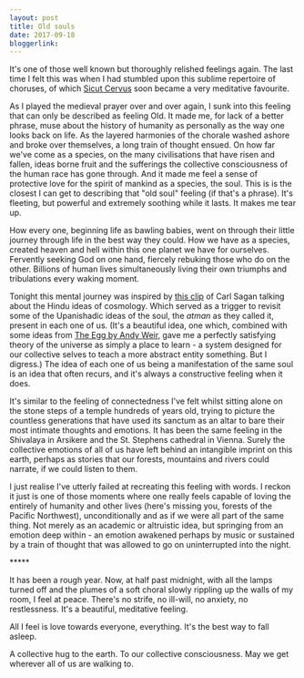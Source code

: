 ```yaml
---
layout: post
title: Old souls
date: 2017-09-18
bloggerlink:
---
```


It's one of those well known but thoroughly relished feelings again. The last time I felt this was when I had stumbled upon this sublime repertoire of choruses, of which [Sicut Cervus](https://youtu.be/kamtgxu58Ig?t=1h28m23s) soon became a very meditative favourite.

As I played the medieval prayer over and over again, I sunk into this feeling that can only be described as feeling Old. It made me, for lack of a better phrase, muse about the history of humanity as personally as the way one looks back on life. As the layered harmonies of the chorale washed ashore and broke over themselves, a long train of thought ensued. On how far we've come as a species, on the many civilisations that have risen and fallen, ideas borne fruit and the sufferings the collective consciousness of the human race has gone through. And it made me feel a sense of protective love for the spirit of mankind as a species, the soul. This is is the closest I can get to describing that "old soul" feeling (if that's a phrase). It's fleeting, but powerful and extremely soothing while it lasts. It makes me tear up.

How every one, beginning life as bawling babies, went on through their little journey through life in the best way they could. How we have as a species, created heaven and hell within this one planet we have for ourselves. Fervently seeking God on one hand, fiercely rebuking those who do on the other. Billions of human lives simultaneously living their own triumphs and tribulations every waking moment.

Tonight this mental journey was inspired by [this  clip](http://www.dailymotion.com/video/xmbdcj) of Carl Sagan talking about the Hindu ideas of cosmology. Which served as a trigger to revisit some of the Upanishadic ideas of the soul, the _atman_ as they called it, present in each one of us. (It's a beautiful idea, one which, combined with some ideas from [The Egg by Andy Weir](http://www.galactanet.com/oneoff/theegg_mod.html), gave me a perfectly satisfying theory of the universe as simply a place to learn -  a system designed for our collective selves to teach a more abstract entity something. But I digress.) The idea of each one of us being a manifestation of the same soul is an idea that often recurs, and it's always a constructive feeling when it does.

It's similar to the feeling of connectedness I've felt whilst sitting alone on the stone steps of a temple hundreds of years old, trying to picture the countless generations that have used its sanctum as an altar to bare their most intimate thoughts and emotions. It has been the same feeling in the Shivalaya in Arsikere and the St. Stephens cathedral in Vienna. Surely the collective emotions of all of us have left behind an intangible imprint on this earth, perhaps as stories that our forests, mountains and rivers could narrate, if we could listen to them.

I just realise I've utterly failed at recreating this feeling with words. I reckon it just is one of those moments where one really feels capable of loving the entirely of  humanity and other lives (here's missing you, forests of the Pacific Northwest), unconditionally and as if we were all part of the same thing. Not merely as an academic or altruistic idea, but springing from an emotion deep within - an emotion awakened perhaps by music or sustained by a train of thought that was allowed to go on uninterrupted into the night.

\*\*\*\*\*

It has been a rough year. Now, at half past midnight, with all the lamps turned off and the plumes of a soft choral slowly rippling up the walls of my room, I feel at peace. There's no strife, no ill-will, no anxiety, no restlessness. It's a beautiful, meditative feeling.

All I feel is love towards everyone, everything. It's the best way to fall asleep.

A collective hug to the earth. To our collective consciousness. May we get wherever all of us are walking to.
